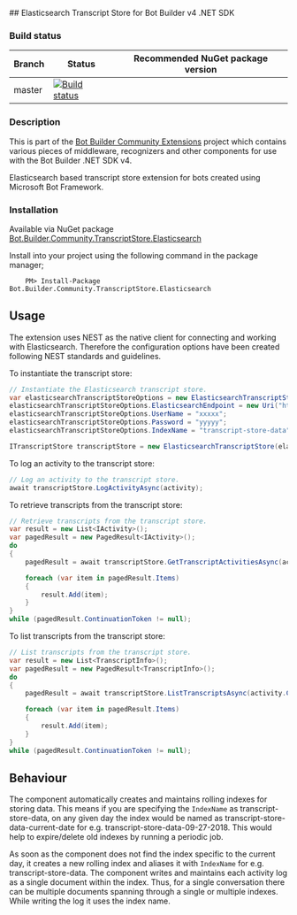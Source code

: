 ﻿﻿## Elasticsearch Transcript Store for Bot Builder v4 .NET SDK

### Build status
| Branch | Status | Recommended NuGet package version |
| ------ | ------ | ------ |
| master | [![Build status](https://ci.appveyor.com/api/projects/status/b9123gl3kih8x9cb?svg=true)](https://ci.appveyor.com/project/garypretty/botbuilder-community) |  |

### Description

This is part of the [Bot Builder Community Extensions](https://github.com/garypretty/botbuilder-community) project which contains various pieces of middleware, recognizers and other components for use with the Bot Builder .NET SDK v4.

Elasticsearch based transcript store extension for bots created using Microsoft Bot Framework.

### Installation

Available via NuGet package [Bot.Builder.Community.TranscriptStore.Elasticsearch](https://www.nuget.org/packages/Bot.Builder.Community.TranscriptStore.Elasticsearch/)

Install into your project using the following command in the package manager;
```
    PM> Install-Package Bot.Builder.Community.TranscriptStore.Elasticsearch
```

## Usage
The extension uses NEST as the native client for connecting and working with Elasticsearch. Therefore the configuration options have been created following NEST standards and guidelines.

To instantiate the transcript store:

```csharp
// Instantiate the Elasticsearch transcript store.
var elasticsearchTranscriptStoreOptions = new ElasticsearchTranscriptStoreOptions();
elasticsearchTranscriptStoreOptions.ElasticsearchEndpoint = new Uri("http://localhost:9200");
elasticsearchTranscriptStoreOptions.UserName = "xxxxx";
elasticsearchTranscriptStoreOptions.Password = "yyyyy";
elasticsearchTranscriptStoreOptions.IndexName = "transcript-store-data";

ITranscriptStore transcriptStore = new ElasticsearchTranscriptStore(elasticsearchTranscriptStoreOptions);
```

To log an activity to the transcript store:

```csharp
// Log an activity to the transcript store.
await transcriptStore.LogActivityAsync(activity);
```

To retrieve transcripts from the transcript store:

```csharp
// Retrieve transcripts from the transcript store.
var result = new List<IActivity>();
var pagedResult = new PagedResult<IActivity>();
do
{
    pagedResult = await transcriptStore.GetTranscriptActivitiesAsync(activity.ChannelId, activity.Conversation.Id, pagedResult.ContinuationToken);

    foreach (var item in pagedResult.Items)
    {
        result.Add(item);
    }
}
while (pagedResult.ContinuationToken != null);
```

To list transcripts from the transcript store:

```csharp
// List transcripts from the transcript store.
var result = new List<TranscriptInfo>();
var pagedResult = new PagedResult<TranscriptInfo>();
do
{
    pagedResult = await transcriptStore.ListTranscriptsAsync(activity.ChannelId, pagedResult.ContinuationToken);

    foreach (var item in pagedResult.Items)
    {
        result.Add(item);
    }
}
while (pagedResult.ContinuationToken != null);
```

## Behaviour
The component automatically creates and maintains rolling indexes for storing data. This means if you are specifying the `IndexName` as transcript-store-data, on any given day the index would be named as transcript-store-data-current-date for e.g. transcript-store-data-09-27-2018. This would help to expire/delete old indexes by running a periodic job.

As soon as the component does not find the index specific to the current day, it creates a new rolling index and aliases it with `IndexName` for e.g. transcript-store-data. The component writes and maintains each activity log as a single document within the index. Thus, for a single conversation there can be multiple documents spanning through a single or multiple indexes. While writing the log it uses the index name.
